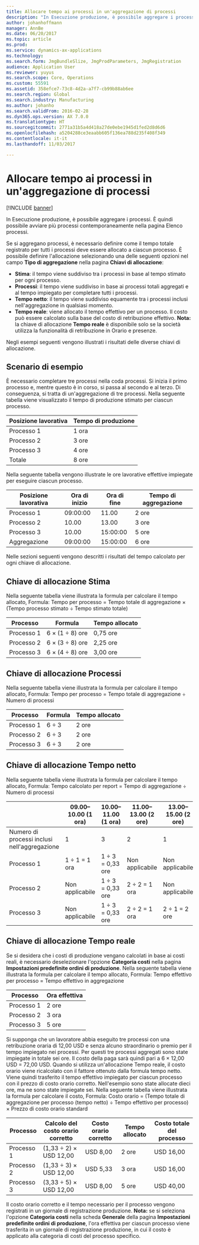 ```yaml
---
title: Allocare tempo ai processi in un'aggregazione di processi
description: "In Esecuzione produzione, è possibile aggregare i processi. È quindi possibile avviare più processi contemporaneamente nella pagina Elenco processi."
author: johanhoffmann
manager: AnnBe
ms.date: 06/20/2017
ms.topic: article
ms.prod: 
ms.service: dynamics-ax-applications
ms.technology: 
ms.search.form: JmgBundleSlize, JmgProdParameters, JmgRegistration
audience: Application User
ms.reviewer: yuyus
ms.search.scope: Core, Operations
ms.custom: 55591
ms.assetid: 358efce7-73c8-4d2a-a7f7-cb99b88ab6ee
ms.search.region: Global
ms.search.industry: Manufacturing
ms.author: johanho
ms.search.validFrom: 2016-02-28
ms.dyn365.ops.version: AX 7.0.0
ms.translationtype: HT
ms.sourcegitcommit: 2771a31b5a4d418a27de0ebe1945d1fed2d8d6d6
ms.openlocfilehash: a5204288ce3eaabb605f136ea788d235f408f349
ms.contentlocale: it-it
ms.lasthandoff: 11/03/2017

---
```


# <a name="allocate-time-to-jobs-in-a-job-bundle"></a>Allocare tempo ai processi in un'aggregazione di processi

[!INCLUDE [banner](../includes/banner.md)]

In Esecuzione produzione, è possibile aggregare i processi. È quindi possibile avviare più processi contemporaneamente nella pagina Elenco processi.

Se si aggregano processi, è necessario definire come il tempo totale registrato per tutti i processi deve essere allocato a ciascun processo. È possibile definire l'allocazione selezionando una delle seguenti opzioni nel campo **Tipo di aggregazione** nella pagina **Chiavi di allocazione**:

-   **Stima**: il tempo viene suddiviso tra i processi in base al tempo stimato per ogni processo.
-   **Processi**: il tempo viene suddiviso in base ai processi totali aggregati e al tempo impiegato per completare tutti i processi.
-   **Tempo netto**: il tempo viene suddiviso equamente tra i processi inclusi nell'aggregazione in qualsiasi momento.
-   **Tempo reale**: viene allocato il tempo effettivo per un processo. Il costo può essere calcolato sulla base del costo di retribuzione effettivo. **Nota:** la chiave di allocazione **Tempo reale** è disponibile solo se la società utilizza la funzionalità di retribuzione in Orario e presenze.

Negli esempi seguenti vengono illustrati i risultati delle diverse chiavi di allocazione.

## <a name="example-scenario"></a>Scenario di esempio
È necessario completare tre processi nella coda processi. Si inizia il primo processo e, mentre questo è in corso, si passa al secondo e al terzo. Di conseguenza, si tratta di un'aggregazione di tre processi. Nella seguente tabella viene visualizzato il tempo di produzione stimato per ciascun processo.

| Posizione lavorativa   | Tempo di produzione |
|-------|-----------------|
| Processo 1 | 1 ora          |
| Processo 2 | 3 ore         |
| Processo 3 | 4 ore         |
| Totale | 8 ore         |

Nella seguente tabella vengono illustrate le ore lavorative effettive impiegate per eseguire ciascun processo.

| Posizione lavorativa    | Ora di inizio | Ora di fine | Tempo di aggregazione |
|--------|------------|----------|-------------|
| Processo 1  | 09:00:00      | 11.00    | 2 ore     |
| Processo 2  | 10.00      | 13.00    | 3 ore     |
| Processo 3  | 10.00      | 15:00:00    | 5 ore     |
| Aggregazione | 09:00:00      | 15:00:00    | 6 ore     |

Nelle sezioni seguenti vengono descritti i risultati del tempo calcolato per ogni chiave di allocazione.

## <a name="estimation-allocation-key"></a>Chiave di allocazione Stima
Nella seguente tabella viene illustrata la formula per calcolare il tempo allocato, Formula: Tempo per processo = Tempo totale di aggregazione × (Tempo processo stimato ÷ Tempo stimato totale)

| Processo   | Formula           | Tempo allocato |
|-------|-------------------|----------------|
| Processo 1 | 6 × (1 ÷ 8) ore | 0,75 ore      |
| Processo 2 | 6 × (3 ÷ 8) ore | 2,25 ore     |
| Processo 3 | 6 × (4 ÷ 8) ore | 3,00 ore     |

## <a name="jobs-allocation-key"></a>Chiave di allocazione Processi
Nella seguente tabella viene illustrata la formula per calcolare il tempo allocato, Formula: Tempo per processo = Tempo totale di aggregazione ÷ Numero di processi

| Processo   | Formula | Tempo allocato |
|-------|---------|----------------|
| Processo 1 | 6 ÷ 3   | 2 ore        |
| Processo 2 | 6 ÷ 3   | 2 ore        |
| Processo 3 | 6 ÷ 3   | 2 ore        |

## <a name="net-time-allocation-key"></a>Chiave di allocazione Tempo netto
Nella seguente tabella viene illustrata la formula per calcolare il tempo allocato, Formula: Tempo calcolato per report = Tempo di aggregazione ÷ Numero di processi

|                              | 09.00–10.00 (1 ora) | 10.00–11.00 (1 ora) | 11.00–13.00 (2 ore) | 13.00–15.00 (2 ore) | Tempo allocato |
|------------------------------|----------------------|----------------------|-----------------------|-----------------------|----------------|
| Numero di processi inclusi nell'aggregazione | 1                    | 3                    | 2                     | 1                     | Non applicabile |
| Processo 1                        | 1 ÷ 1 = 1 ora       | 1 ÷ 3 = 0,33 ore    | Non applicabile        | Non applicabile        | 1,33 ore     |
| Processo 2                        | Non applicabile       | 1 ÷ 3 = 0,33 ore    | 2 ÷ 2 = 1 ora        | Non applicabile        | 1,33 ore     |
| Processo 3                        | Non applicabile       | 1 ÷ 3 = 0,33 ore    | 2 ÷ 2 = 1 ora        | 2 ÷ 1 = 2 ore       | 3,33 ore     |

## <a name="real-time-allocation-key"></a>Chiave di allocazione Tempo reale
Se si desidera che i costi di produzione vengano calcolati in base ai costi reali, è necessario deselezionare l'opzione **Categoria costi** nella pagina **Impostazioni predefinite ordini di produzione**. Nella seguente tabella viene illustrata la formula per calcolare il tempo allocato, Formula: Tempo effettivo per processo = Tempo effettivo in aggregazione

| Processo   | Ora effettiva |
|-------|-------------|
| Processo 1 | 2 ore     |
| Processo 2 | 3 ora     |
| Processo 3 | 5 ore     |

Si supponga che un lavoratore abbia eseguito tre processi con una retribuzione oraria di 12,00 USD e senza alcuno straordinario o premio per il tempo impiegato nei processi. Per questi tre processi aggregati sono state impiegate in totale sei ore. Il costo della paga sarà quindi pari a 6 × 12,00 USD = 72,00 USD. Quando si utilizza un'allocazione Tempo reale, il costo orario viene ricalcolato con il fattore ottenuto dalla formula tempo netto. Viene quindi trasferito il tempo effettivo impiegato per ciascun processo con il prezzo di costo orario corretto. Nell'esempio sono state allocate dieci ore, ma ne sono state impiegate sei. Nella seguente tabella viene illustrata la formula per calcolare il costo, Formula: Costo orario = (Tempo totale di aggregazione per processo (tempo netto) ÷ Tempo effettivo per processo) × Prezzo di costo orario standard

| Processo   | Calcolo del costo orario corretto | Costo orario corretto | Tempo allocato | Costo totale del processo |
|-------|----------------------------------------|-------------------------|----------------|-------------------|
| Processo 1 | (1,33 ÷ 2) × USD 12,00                 | USD 8,00                | 2 ore        | USD 16,00         |
| Processo 2 | (1,33 ÷ 3) × USD 12,00                 | USD 5,33                | 3 ora        | USD 16,00         |
| Processo 3 | (3,33 ÷ 5) × USD 12,00                 | USD 8,00                | 5 ore        | USD 40,00         |

Il costo orario corretto e il tempo necessario per il processo vengono registrati in un giornale di registrazione produzione. **Nota:** se si seleziona l'opzione **Categoria costi** nella scheda **Generale** della pagina **Impostazioni predefinite ordini di produzione**, l'ora effettiva per ciascun processo viene trasferita in un giornale di registrazione produzione, in cui il costo è applicato alla categoria di costi del processo specifico.




